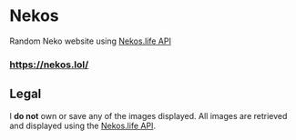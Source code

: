# Nekos
Random Neko website using [Nekos.life API](https://github.com/Nekos-life/Nekos-Sharp)

### https://nekos.lol/

## Legal

I **do not** own or save any of the images displayed. All images are retrieved and displayed using the [Nekos.life API](https://github.com/Nekos-life/Nekos-Sharp).
